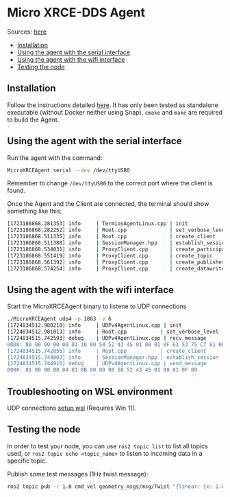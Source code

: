 # Micro XRCE-DDS Agent

Sources: [here](https://micro-xrce-dds.docs.eprosima.com/en/latest/index.html)

- [Installation](#installation)
- [Using the agent with the serial interface](#using-the-agent-with-the-serial-interface)
- [Using the agent with the wifi interface](#using-the-agent-with-the-wifi-interface)
- [Testing the node](#testing-the-node)

## Installation

Follow the instructions detailed [here](https://micro-xrce-dds.docs.eprosima.com/en/latest/installation.html). It has only been tested as standalone executable (without Docker neither using Snap).
`cmake` and `make` are required to build the Agent.

## Using the agent with the serial interface

Run the agent with the command:

```bash
MicroXRCEAgent serial --dev /dev/ttyUSB0
```

Remember to change `/dev/ttyUSB0` to the correct port where the client is found.

Once the Agent and the Client are connected, the terminal should show something like this:

```bash
[1723186868.281353] info     | TermiosAgentLinux.cpp | init                     | running...             | fd: 3
[1723186868.282252] info     | Root.cpp              | set_verbose_level        | logger setup           | verbose_level: 4
[1723186868.511335] info     | Root.cpp              | create_client            | create                 | client_key: 0x64C59DFF, session_id: 0x81
[1723186868.511388] info     | SessionManager.hpp    | establish_session        | session established    | client_key: 0x64C59DFF, address: 0
[1723186868.534031] info     | ProxyClient.cpp       | create_participant       | participant created    | client_key: 0x64C59DFF, participant_id: 0x000(1)
[1723186868.551419] info     | ProxyClient.cpp       | create_topic             | topic created          | client_key: 0x64C59DFF, topic_id: 0x000(2), participant_id: 0x000(1)
[1723186868.561392] info     | ProxyClient.cpp       | create_publisher         | publisher created      | client_key: 0x64C59DFF, publisher_id: 0x000(3), participant_id: 0x000(1)
[1723186868.574254] info     | ProxyClient.cpp       | create_datawriter        | datawriter created     | client_key: 0x64C59DFF, datawriter_id: 0x000(5), publisher_id: 0x000(3)
```

## Using the agent with the wifi interface

Start the MicroXRCEAgent binary to listene to UDP connections
```bash
./MicroXRCEAgent udp4 -p 1883 -v 6
[1724834512.980210] info     | UDPv4AgentLinux.cpp | init                     | running...             | port: 1883
[1724834512.981013] info     | Root.cpp           | set_verbose_level        | logger setup           | verbose_level: 6
[1724834515.742593] debug    | UDPv4AgentLinux.cpp | recv_message             | [==>> UDP <<==]        | client_key: 0x00000000, len: 24, data:
0000: 80 00 00 00 00 01 10 00 58 52 43 45 01 00 01 0F 61 53 75 C7 81 00 FC 01
[1724834515.742856] info     | Root.cpp           | create_client            | create                 | client_key: 0x615375C7, session_id: 0x81
[1724834515.744803] info     | SessionManager.hpp | establish_session        | session established    | client_key: 0x615375C7, address: 127.0.0.1:9903
[1724834515.744916] debug    | UDPv4AgentLinux.cpp | send_message             | [** <<UDP>> **]        | client_key: 0x615375C7, len: 19, data:
0000: 81 00 00 00 04 01 0B 00 00 00 58 52 43 45 01 00 01 0F 00
```

## Troubleshooting on WSL environment

UDP connections [setup wsl](./wsl.md#exposing-wsl-udp-ports-to-the-network) (Requires Win 11).

## Testing the node

In order to test your node, you can use `ros2 topic list` to list all topics used, or `ros2 topic echo <topic_name>` to listen to incoming data in a specific topic.

Publish some test messages (1Hz twist message):
```bash
ros2 topic pub -r 1.0 cmd_vel geometry_msgs/msg/Twist "{linear: {x: 2.0, y: 0.0, z: 0.0}, angular: {x: 0.0, y: 0.0, z: 1.8}}"
```
